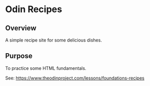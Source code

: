 # Odin Recipes

## Overview
A simple recipe site for some delicious dishes.

## Purpose
To practice some HTML fundamentals.

See: https://www.theodinproject.com/lessons/foundations-recipes
